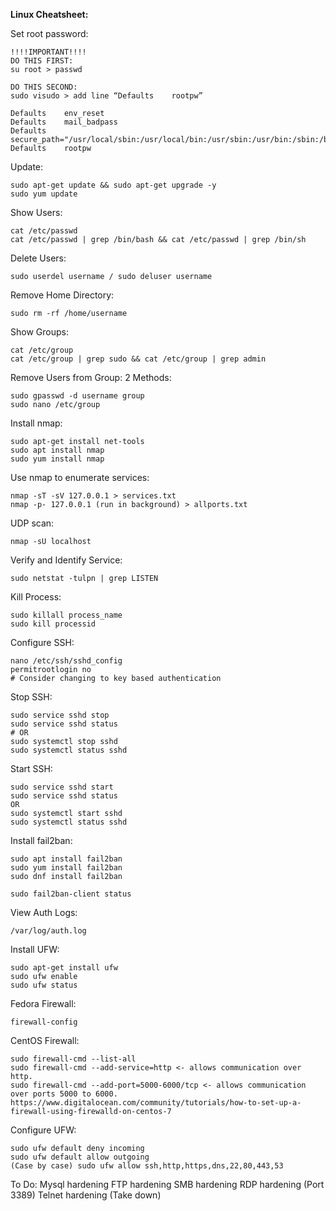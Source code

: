 **Linux Cheatsheet:**

Set root password:
```
!!!!IMPORTANT!!!!
DO THIS FIRST:
su root > passwd 

DO THIS SECOND:
sudo visudo > add line “Defaults	rootpw”

Defaults    env_reset
Defaults    mail_badpass
Defaults    secure_path="/usr/local/sbin:/usr/local/bin:/usr/sbin:/usr/bin:/sbin:/bin:/snap/bin"
Defaults    rootpw
```
Update:
```
sudo apt-get update && sudo apt-get upgrade -y
sudo yum update
```

Show Users: 
```
cat /etc/passwd
cat /etc/passwd | grep /bin/bash && cat /etc/passwd | grep /bin/sh
```
Delete Users: 
```
sudo userdel username / sudo deluser username
```
Remove Home Directory: 
```
sudo rm -rf /home/username
```
Show Groups:
```
cat /etc/group
cat /etc/group | grep sudo && cat /etc/group | grep admin
```
Remove Users from Group:
2 Methods:
```
sudo gpasswd -d username group
sudo nano /etc/group
```
Install nmap:
```
sudo apt-get install net-tools
sudo apt install nmap
sudo yum install nmap
```
Use nmap to enumerate services:
```
nmap -sT -sV 127.0.0.1 > services.txt
nmap -p- 127.0.0.1 (run in background) > allports.txt
```
UDP scan: 
```
nmap -sU localhost
```
Verify and Identify Service:
```
sudo netstat -tulpn | grep LISTEN
```
Kill Process:
```
sudo killall process_name
sudo kill processid
```
Configure SSH:
```
nano /etc/ssh/sshd_config
permitrootlogin no
# Consider changing to key based authentication
```
Stop SSH:
```
sudo service sshd stop
sudo service sshd status
# OR
sudo systemctl stop sshd
sudo systemctl status sshd
```
Start SSH:
```
sudo service sshd start
sudo service sshd status
OR
sudo systemctl start sshd
sudo systemctl status sshd
```

Install fail2ban:
```
sudo apt install fail2ban
sudo yum install fail2ban
sudo dnf install fail2ban

sudo fail2ban-client status
```

View Auth Logs:
```
/var/log/auth.log
```

Install UFW:
```
sudo apt-get install ufw
sudo ufw enable
sudo ufw status
```
Fedora Firewall:
```
firewall-config
```
CentOS Firewall:
```
sudo firewall-cmd --list-all
sudo firewall-cmd --add-service=http <- allows communication over http.
sudo firewall-cmd --add-port=5000-6000/tcp <- allows communication over ports 5000 to 6000.
https://www.digitalocean.com/community/tutorials/how-to-set-up-a-firewall-using-firewalld-on-centos-7
```


Configure UFW:
```
sudo ufw default deny incoming
sudo ufw default allow outgoing
(Case by case) sudo ufw allow ssh,http,https,dns,22,80,443,53
```


To Do:
Mysql hardening
FTP hardening
SMB hardening
RDP hardening (Port 3389)
Telnet hardening (Take down)
